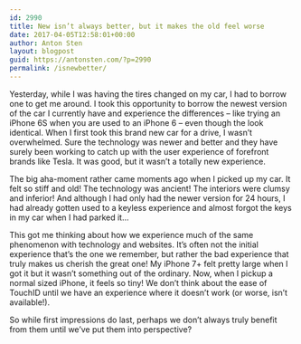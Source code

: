 ```yaml
---
id: 2990
title: New isn’t always better, but it makes the old feel worse
date: 2017-04-05T12:58:01+00:00
author: Anton Sten
layout: blogpost
guid: https://antonsten.com/?p=2990
permalink: /isnewbetter/
---
```

Yesterday, while I was having the tires changed on my car, I had to borrow one to get me around. I took this opportunity to borrow the newest version of the car I currently have and experience the differences &#8211; like trying an iPhone 6S when you are used to an iPhone 6 &#8211; even though the look identical. When I first took this brand new car for a drive, I wasn’t overwhelmed. Sure the technology was newer and better and they have surely been working to catch up with the user experience of forefront brands like Tesla. It was good, but it wasn’t a totally new experience.

The big aha-moment rather came moments ago when I picked up my car. It felt so stiff and old! The technology was ancient! The interiors were clumsy and inferior! And although I had only had the newer version for 24 hours, I had already gotten used to a keyless experience and almost forgot the keys in my car when I had parked it…

This got me thinking about how we experience much of the same phenomenon with technology and websites. It’s often not the initial experience that’s the one we remember, but rather the bad experience that truly makes us cherish the great one! My iPhone 7+ felt pretty large when I got it but it wasn’t something out of the ordinary. Now, when I pickup a normal sized iPhone, it feels so tiny! We don’t think about the ease of TouchID until we have an experience where it doesn’t work (or worse, isn’t available!).

So while first impressions do last, perhaps we don’t always truly benefit from them until we’ve put them into perspective?
